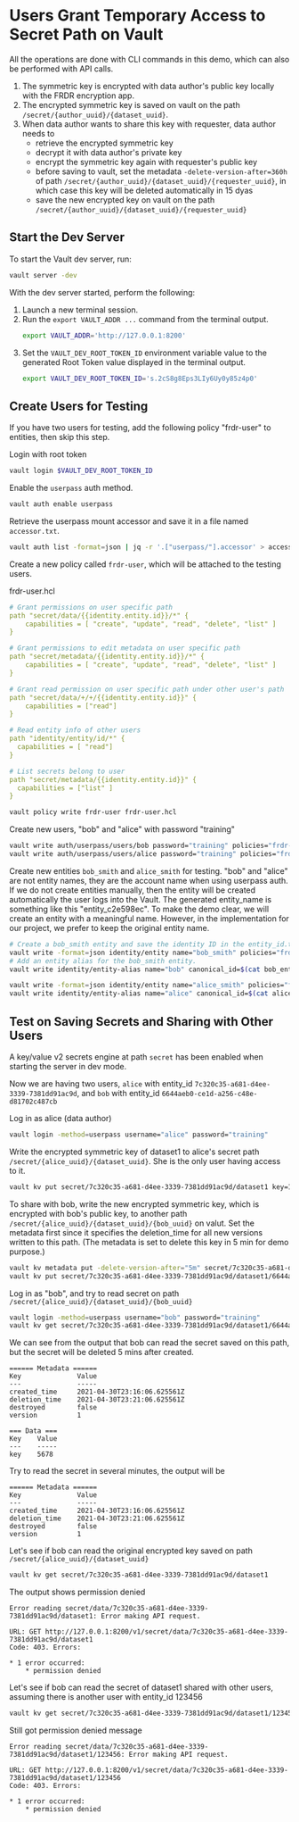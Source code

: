 # Users Grant Temporary Access to Secret Path on Vault
All the operations are done with CLI commands in this demo, which can also be performed with API calls.

1. The symmetric key is encrypted with data author's public key locally with the FRDR encryption app.
2. The encrypted symmetric key is saved on vault on the path `/secret/{author_uuid}/{dataset_uuid}`.
3. When data author wants to share this key with requester, data author needs to
   * retrieve the encrypted symmetric key
   * decrypt it with data author's private key
   * encrypt the symmetric key again with requester's public key
   * before saving to vault, set the metadata `-delete-version-after=360h` of path `/secret/{author_uuid}/{dataset_uuid}/{requester_uuid}`, in which case this key will be deleted automatically in 15 dyas
   * save the new encrypted key on vault on the path `/secret/{author_uuid}/{dataset_uuid}/{requester_uuid}`


## Start the Dev Server
To start the Vault dev server, run:
```sh
vault server -dev
```
With the dev server started, perform the following:
1. Launch a new terminal session.
2. Run the `export VAULT_ADDR ...` command from the terminal output. 
    ```sh
    export VAULT_ADDR='http://127.0.0.1:8200'
    ```
3. Set the `VAULT_DEV_ROOT_TOKEN_ID` environment variable value to the generated Root Token value displayed in the terminal output.
    ```sh
    export VAULT_DEV_ROOT_TOKEN_ID='s.2cS8g8Eps3LIy6Uy0y85z4p0'
    ```
## Create Users for Testing
If you have two users for testing, add the following policy "frdr-user" to entities, then skip this step.

Login with root token 
```sh
vault login $VAULT_DEV_ROOT_TOKEN_ID
```

Enable the `userpass` auth method. 
```sh
vault auth enable userpass
```
Retrieve the userpass mount accessor and save it in a file named `accessor.txt`.
```sh
vault auth list -format=json | jq -r '.["userpass/"].accessor' > accessor.txt
```
Create a new policy called `frdr-user`, which will be attached to the testing users.

frdr-user.hcl
```yaml
# Grant permissions on user specific path
path "secret/data/{{identity.entity.id}}/*" {
    capabilities = [ "create", "update", "read", "delete", "list" ]
}

# Grant permissions to edit metadata on user specific path
path "secret/metadata/{{identity.entity.id}}/*" {
    capabilities = [ "create", "update", "read", "delete", "list" ]
}

# Grant read permission on user specific path under other user's path
path "secret/data/+/+/{{identity.entity.id}}" {
    capabilities = ["read"]
}

# Read entity info of other users
path "identity/entity/id/*" {
  capabilities = [ "read"]
}

# List secrets belong to user
path "secret/metadata/{{identity.entity.id}}" {
  capabilities = ["list" ]
}
```
```sh
vault policy write frdr-user frdr-user.hcl
```
Create new users, "bob" and "alice" with password "training"
```sh
vault write auth/userpass/users/bob password="training" policies="frdr-user"
vault write auth/userpass/users/alice password="training" policies="frdr-user"
```
Create new entities `bob_smith` and `alice_smith` for testing. "bob" and "alice" are not entity names, they are the account name when using userpass auth. If we do not create entities manually, then the entity will be created automatically the user logs into the Vault. The generated entity_name is something like this "entity_c2e598ec". To make the demo clear, we will create an entity with a meaningful name. However, in the implementation for our project, we prefer to keep the original entity name. 

```sh
# Create a bob_smith entity and save the identity ID in the entity_id.txt.
vault write -format=json identity/entity name="bob_smith" policies="frdr-user" | jq -r ".data.id" > bob_entity_id.txt
# Add an entity alias for the bob_smith entity.
vault write identity/entity-alias name="bob" canonical_id=$(cat bob_entity_id.txt) mount_accessor=$(cat accessor.txt)

vault write -format=json identity/entity name="alice_smith" policies="frdr-user" | jq -r ".data.id" > alice_entity_id.txt
vault write identity/entity-alias name="alice" canonical_id=$(cat alice_entity_id.txt) mount_accessor=$(cat accessor.txt)
```

## Test on Saving Secrets and Sharing with Other Users
A key/value v2 secrets engine at path `secret` has been enabled when starting the server in dev mode.

Now we are having two users, `alice` with entity_id `7c320c35-a681-d4ee-3339-7381dd91ac9d`, and `bob` with entity_id `6644aeb0-ce1d-a256-c48e-d81702c487cb`

Log in as alice (data author)
```sh
vault login -method=userpass username="alice" password="training"
```
Write the encrypted symmetric key of dataset1 to alice's secret path `/secret/{alice_uuid}/{dataset_uuid}`. She is the only user having access to it.
```sh
vault kv put secret/7c320c35-a681-d4ee-3339-7381dd91ac9d/dataset1 key=1234
```
To share with bob, write the new encrypted symmetric key, which is encrypted with bob's public key, to another path `/secret/{alice_uuid}/{dataset_uuid}/{bob_uuid}` on valut. 
Set the metadata first since it specifies the deletion_time for all new versions written to this path. (The metadata is set to delete this key in 5 min for demo purpose.)
```sh
vault kv metadata put -delete-version-after="5m" secret/7c320c35-a681-d4ee-3339-7381dd91ac9d/dataset1/6644aeb0-ce1d-a256-c48e-d81702c487cb
vault kv put secret/7c320c35-a681-d4ee-3339-7381dd91ac9d/dataset1/6644aeb0-ce1d-a256-c48e-d81702c487cb key=5678
```
Log in as "bob", and try to read secret on path `/secret/{alice_uuid}/{dataset_uuid}/{bob_uuid}`
```sh
vault login -method=userpass username="bob" password="training"
vault kv get secret/7c320c35-a681-d4ee-3339-7381dd91ac9d/dataset1/6644aeb0-ce1d-a256-c48e-d81702c487cb
```
We can see from the output that bob can read the secret saved on this path, but the secret will be deleted 5 mins after created.
```
====== Metadata ======
Key              Value
---              -----
created_time     2021-04-30T23:16:06.625561Z
deletion_time    2021-04-30T23:21:06.625561Z
destroyed        false
version          1

=== Data ===
Key    Value
---    -----
key    5678
```
Try to read the secret in several minutes, the output will be 
```
====== Metadata ======
Key              Value
---              -----
created_time     2021-04-30T23:16:06.625561Z
deletion_time    2021-04-30T23:21:06.625561Z
destroyed        false
version          1
```
Let's see if bob can read the original encrypted key saved on path `/secret/{alice_uuid}/{dataset_uuid}`
```sh
vault kv get secret/7c320c35-a681-d4ee-3339-7381dd91ac9d/dataset1
```
The output shows permission denied
```
Error reading secret/data/7c320c35-a681-d4ee-3339-7381dd91ac9d/dataset1: Error making API request.

URL: GET http://127.0.0.1:8200/v1/secret/data/7c320c35-a681-d4ee-3339-7381dd91ac9d/dataset1
Code: 403. Errors:

* 1 error occurred:
	* permission denied
```
Let's see if bob can read the secret of dataset1 shared with other users, assuming there is another user with entity_id 123456
```sh
vault kv get secret/7c320c35-a681-d4ee-3339-7381dd91ac9d/dataset1/123456
```
Still got permission denied message
```
Error reading secret/data/7c320c35-a681-d4ee-3339-7381dd91ac9d/dataset1/123456: Error making API request.

URL: GET http://127.0.0.1:8200/v1/secret/data/7c320c35-a681-d4ee-3339-7381dd91ac9d/dataset1/123456
Code: 403. Errors:

* 1 error occurred:
	* permission denied
```